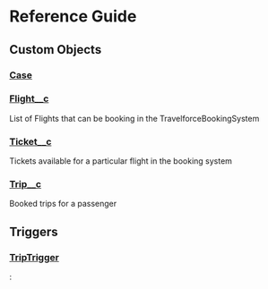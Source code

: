 # Reference Guide

## Custom Objects

### [Case](custom-objects/Case.md)

### [Flight__c](custom-objects/Flight__c.md)

List of Flights that can be booking in the TravelforceBookingSystem

### [Ticket__c](custom-objects/Ticket__c.md)

Tickets available for a particular flight in the booking system

### [Trip__c](custom-objects/Trip__c.md)

Booked trips for a passenger

## Triggers

### [TripTrigger](triggers/TripTrigger.md)


:
